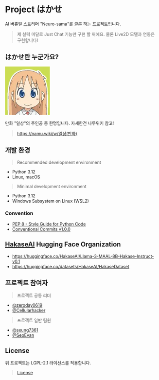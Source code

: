 # Project はかせ
AI 버츄얼 스트리머 "Neuro-sama"를 클론 하는 프로젝트입니다.

> 제 실력 미달로 Just Chat 기능만 구현 할 꺼에요. 물론 Live2D 모델과 연동은 구현합니다!

## はかせ란 누군가요?
![はかせ](.github/images/profile.png)

만화 "일상"의 주인공 중 한명입니다. 자세한건 나무위키 참고!
> https://namu.wiki/w/일상(만화)

## 개발 환경
> Recommended development environment
- Python 3.12
- Linux, macOS

> Minimal development environment
- Python 3.12
- Windows Subsystem on Linux (WSL2)

### Convention
- [PEP 8 - Style Guide for Python Code](https://peps.python.org/pep-0008/)
- [Conventional Commits v1.0.0](https://www.conventionalcommits.org/ko/v1.0.0/)

## [HakaseAI](https://huggingface.co/HakaseAI) Hugging Face Organization
- https://huggingface.co/HakaseAI/Llama-3-MAAL-8B-Hakase-Instruct-v0.1
- https://huggingface.co/datasets/HakaseAI/HakaseDataset

## 프로젝트 참여자
> 프로젝트 공동 리더
- [@zeroday0619](https://github.com/zeroday0619)
- [@Cellularhacker](https://github.com/Cellularhacker)
> 프로젝트 일반 팀원
- [@seung7361](https://github.com/seung7361)
- [@SeoEvan](https://github.com/SeoEvan)

## License
위 프로젝트는 LGPL-2.1 라이선스를 적용합니다.
> [License](./LICENSE)